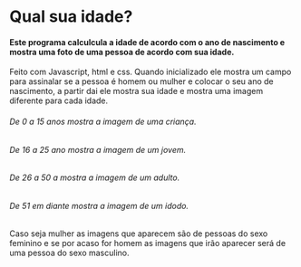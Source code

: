 # Qual sua idade?

#### Este programa calculcula a idade de acordo com o ano de nascimento e mostra uma foto de uma pessoa de acordo com sua idade.

Feito com Javascript, html e css. Quando inicializado ele mostra um campo para assinalar se a pessoa é homem ou mulher e colocar o seu ano de nascimento, a partir dai ele mostra sua idade e mostra uma imagem diferente para cada idade.

###### De 0 a 15 anos mostra a imagem de uma criança.
###### De 16 a 25 ano mostra a imagem de um jovem.
###### De 26 a 50 a mostra a imagem de um adulto.
###### De 51 em diante mostra a imagem de um idodo.

Caso seja mulher as imagens que aparecem são de pessoas do sexo feminino e se por acaso for homem as imagens que irão aparecer será de uma pessoa do sexo masculino. 
